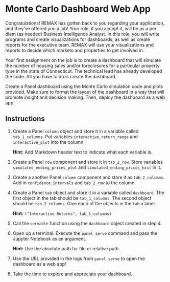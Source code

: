 # Monte Carlo Dashboard Web App

Congratulations! REMAX has gotten back to you regarding your application, and they've offered you a job! Your role, if you accept it, will be as a per diem (as needed) Business Intelligence Analyst. In this role, you will write programs and create visualizations for dashboards, as well as create reports for the executive team. REMAX will use your visualizations and reports to decide which markets and properties to get involved in.

Your first assignment on the job is to create a dashboard that will simulate the number of housing sales and/or foreclosures for a particular property type in the state of Connecticut. The technical lead has already developed the code. All you have to do is create the dashboard.

Create a Panel dashboard using the Monte Carlo simulation code and plots provided. Make sure to format the layout of the dashboard in a way that will promote insight and decision making. Then, deploy the dashboard as a web app.

## Instructions

1. Create a Panel `column` object and store it in a variable called `tab_1_columns`. Put variables `interactive_return_range` and `interactive_plot` into the column. 

   **Hint:** Add Markdown header text to indicate what each variable is.

2. Create a Panel `row` component and store it in `tab_2_row`. Store variables `simulated_ending_prices_plot` and `simulated_ending_prices_hist` in it.

3. Create a another Panel `column` component and store it as `tab_2_columns`. Add in `confidence_intervals` and `tab_2_row` to the column.

4. Create a Panel `tab` object and store it in a variable called `dashboard`. The first object in the tab should be `tab_1_columns`. The second object should be `tab_2_columns`. Give each of the objects in the `tab` a label.

   **Hint:** ```("Interactive Returns", tab_1_columns)```

5. Call the `servable` function using the `dashboard` object created in step 4.

6. Open up a terminal. Execute the `panel serve` command and pass the Jupyter Notebook as an argument. 

   **Hint:** Use the absolute path for file or relative path.

7. Use the URL provided in the logs from `panel serve` to open the dashboard as a web app!

8. Take the time to explore and appreciate your dashboard.

